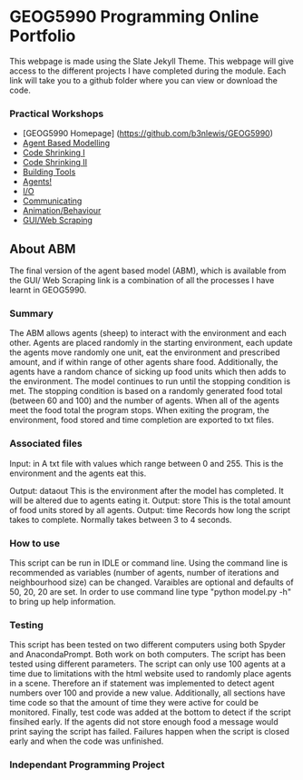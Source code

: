 # GEOG5990 Programming Online Portfolio
This webpage is made using the Slate Jekyll Theme.
This webpage will give access to the different projects I have completed during the module.
Each link will take you to a github folder where you can view or download the code.

### Practical Workshops
* [GEOG5990 Homepage] (https://github.com/b3nlewis/GEOG5990)
* [Agent Based Modelling](https://github.com/b3nlewis/GEOG5990/tree/main/1)
* [Code Shrinking I](https://github.com/b3nlewis/GEOG5990/tree/main/2)
* [Code Shrinking II](https://github.com/b3nlewis/GEOG5990/tree/main/3)
* [Building Tools](https://github.com/b3nlewis/GEOG5990/tree/main/4)
* [Agents!](https://github.com/b3nlewis/GEOG5990/tree/main/5)
* [I/O](https://github.com/b3nlewis/GEOG5990/tree/main/6)
* [Communicating](https://github.com/b3nlewis/GEOG5990/tree/main/7)
* [Animation/Behaviour](https://github.com/b3nlewis/GEOG5990/tree/main/8)
* [GUI/Web Scraping](https://github.com/b3nlewis/GEOG5990/tree/main/ABM)

## About ABM

The final version of the agent based model (ABM), which is available from the GUI/ Web Scraping link is a
combination of all the processes I have learnt in GEOG5990. 

### Summary

The ABM allows agents (sheep) to interact with the environment and each other. Agents are placed randomly in the starting environment, each update the agents move randomly one unit,
eat the environment and prescribed amount, and if within range of other agents share food. Additionally, the agents have a random chance of sicking up food units which then adds to
the environment. The model continues to run until the stopping condition is met. The stopping condition is based on a randomly generated food total (between 60 and 100) and the number
of agents. When all of the agents meet the food total the program stops. When exiting the program, the environment, food stored and time completion are exported to txt files.

### Associated files

Input: in
      A txt file with values which range between 0 and 255. This is the environment and the agents eat this.
      
Output: dataout
      This is the environment after the model has completed. It will be altered due to agents eating it.
Output: store
      This is the total amount of food units stored by all agents. 
Output: time
      Records how long the script takes to complete. Normally takes between 3 to 4 seconds.
      
### How to use

This script can be run in IDLE or command line. Using the command line is recommended as variables (number of agents, number of iterations and neighbourhood size) can be changed.
Varaibles are optional and defaults of 50, 20, 20 are set. In order to use command line type "python model.py -h" to bring up help information.

### Testing

This script has been tested on two different computers using both Spyder and AnacondaPrompt. Both work on both computers.
The script has been tested using different parameters. The script can only use 100 agents at a time due to limitations with the html website used to randomly place agents in a scene.
Therefore an if statement was implemented to detect agent numbers over 100 and provide a new value.
Additionally, all sections have time code so that the amount of time they were active for could be monitored.
Finally, test code was added at the bottom to detect if the script finsihed early. If the agents did not store enough food a message would print saying the script has failed. Failures
happen when the script is closed early and when the code was unfinished.


### Independant Programming Project
